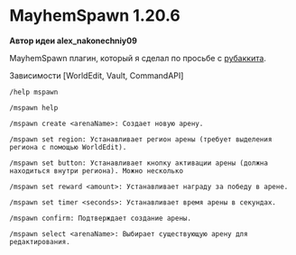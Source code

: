 # MayhemSpawn 1.20.6

**Автор идеи alex_nakonechniy09**

MayhemSpawn плагин, который я сделал по просьбе с [рубаккита](https://rubukkit.org/threads/nebolshaja-mini-igra-na-celyj-spavn-mayhemspawn-1-8-1-20-x.191996/).

Зависимости [WorldEdit, Vault, CommandAPI]

```
/help mspawn

/mspawn help

/mspawn create <arenaName>: Создает новую арену.

/mspawn set region: Устанавливает регион арены (требует выделения региона с помощью WorldEdit).

/mspawn set button: Устанавливает кнопку активации арены (должна находиться внутри региона). Можно несколько

/mspawn set reward <amount>: Устанавливает награду за победу в арене.

/mspawn set timer <seconds>: Устанавливает время арены в секундах.

/mspawn confirm: Подтверждает создание арены.

/mspawn select <arenaName>: Выбирает существующую арену для редактирования.
```
